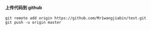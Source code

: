 #### 上传代码到 github
````
git remote add origin https://github.com/Mr1wangjiabin/test.git
git push -u origin master
````
